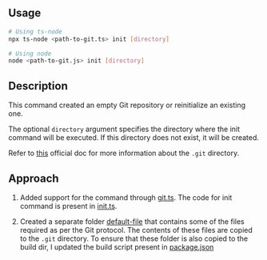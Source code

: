 ## Usage

```bash
# Using ts-node
npx ts-node <path-to-git.ts> init [directory]

# Using node
node <path-to-git.js> init [directory]
```

## Description

This command created an empty Git repository or reinitialize an existing one.

The optional `directory` argument specifies the directory where the init command will be executed. If this directory does not exist, it will be created.

Refer to [this](https://git-scm.com/book/en/v2/Git-Internals-Plumbing-and-Porcelain) official doc for more information about the `.git` directory.

## Approach

1. Added support for the command through [git.ts](../git.ts). The code for init command is present in [init.ts](../commands/init.ts).

2. Created a separate folder [default-file](../default-files/) that contains some of the files required as per the Git protocol. The contents of these files are copied to the `.git` directory. To ensure that these folder is also copied to the build dir, I updated the build script present in [package.json](/package.json)
